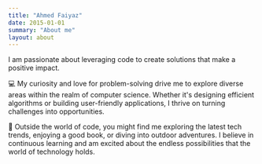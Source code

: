 ```yaml
---
title: "Ahmed Faiyaz"
date: 2015-01-01
summary: "About me"
layout: about
---
```

I am passionate about leveraging code to create solutions that make a positive impact.

💻 My curiosity and love for problem-solving drive me to explore diverse areas within the realm of computer science. Whether it's designing efficient algorithms or building user-friendly applications, I thrive on turning challenges into opportunities.

🚀 Outside the world of code, you might find me exploring the latest tech trends, enjoying a good book, or diving into outdoor adventures. I believe in continuous learning and am excited about the endless possibilities that the world of technology holds.
